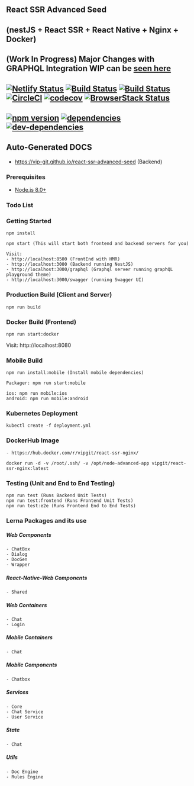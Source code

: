 ## React SSR Advanced Seed 
## (nestJS + React SSR + React Native + Nginx + Docker) 
## (Work In Progress) Major Changes with GRAPHQL Integration WIP can be [seen here](https://github.com/vip-git/react-ssr-advanced-seed/tree/v2)
## [![Netlify Status](https://api.netlify.com/api/v1/badges/e4099e33-94ff-48df-be74-1b7021ff7f73/deploy-status)](https://app.netlify.com/sites/confident-mestorf-ab8ce9/deploys) [![Build Status](https://app.bitrise.io/app/d98e7b1dcb54c9ac/status.svg?token=8eD_bEhakpStCX1gMDqsiw)](https://app.bitrise.io/app/d98e7b1dcb54c9ac) [![Build Status](https://dev.azure.com/github0586/react-ssr-advanced/_apis/build/status/vip-git.react-ssr-advanced-seed?branchName=master)](https://dev.azure.com/github0586/react-ssr-advanced/_build/latest?definitionId=1&branchName=master) [![CircleCI](https://circleci.com/gh/vip-git/react-ssr-advanced-seed.svg?style=svg)](https://circleci.com/gh/vip-git/react-ssr-advanced-seed) [![codecov](https://codecov.io/gh/vip-git/react-ssr-advanced-seed/branch/master/graph/badge.svg)](https://codecov.io/gh/vip-git/react-ssr-advanced-seed) [![BrowserStack Status](https://automate.browserstack.com/badge.svg?badge_key=azRlSERPMk9WVXgrelpDaXhFZDVkLzNRaWNJRDdkcjFITFNRWjZLRlB2Zz0tLTZyRkhkTlk1NUlnQjV5a3k5VEJYS1E9PQ==--f114f4042280467288793c3247af19e34c10d8b0%)](https://automate.browserstack.com/public-build/azRlSERPMk9WVXgrelpDaXhFZDVkLzNRaWNJRDdkcjFITFNRWjZLRlB2Zz0tLTZyRkhkTlk1NUlnQjV5a3k5VEJYS1E9PQ==--f114f4042280467288793c3247af19e34c10d8b0%)

## [![npm version](https://badge.fury.io/js/npm.svg)](https://badge.fury.io/js/npm) [![dependencies](https://david-dm.org/vip-git/react-ssr-advanced-seed.svg)](https://david-dm.org/vip-git/react-ssr-advanced-seed) [![dev-dependencies](https://david-dm.org/vip-git/react-ssr-advanced-seed/dev-status.svg)](https://david-dm.org/vip-git/react-ssr-advanced-seed)

## Auto-Generated DOCS
- https://vip-git.github.io/react-ssr-advanced-seed (Backend)

### Prerequisites
- [Node.js 8.0+](http://nodejs.org)

### Todo List

### Getting Started
```
npm install

npm start (This will start both frontend and backend servers for you)

Visit: 
- http://localhost:8500 (FrontEnd with HMR)
- http://localhost:3000 (Backend running NestJS)
- http://localhost:3000/graphql (Graphql server running graphQL playground theme)
- http://localhost:3000/swagger (running Swagger UI)
```

### Production Build (Client and Server)
```
npm run build
```

### Docker Build (Frontend)
```
npm run start:docker
```
Visit: http://localhost:8080

### Mobile Build
```
npm run install:mobile (Install mobile dependencies)

Packager: npm run start:mobile

ios: npm run mobile:ios
android: npm run mobile:android 
```

### Kubernetes Deployment
```
kubectl create -f deployment.yml
```

### DockerHub Image
```
- https://hub.docker.com/r/vipgit/react-ssr-nginx/

docker run -d -v /root/.ssh/ -v /opt/node-advanced-app vipgit/react-ssr-nginx:latest
```

### Testing (Unit and End to End Testing)
```
npm run test (Runs Backend Unit Tests)
npm run test:frontend (Runs Frontend Unit Tests)
npm run test:e2e (Runs Frontend End to End Tests)
```

### Lerna Packages and its use
##### Web Components
    - ChatBox
    - Dialog
    - DocGen
    - Wrapper

##### React-Native-Web Components 
    - Shared

##### Web Containers
    - Chat
    - Login

##### Mobile Containers
    - Chat

##### Mobile Components
    - Chatbox

##### Services
    - Core
    - Chat Service
    - User Service

##### State
    - Chat

##### Utils
    - Doc Engine
    - Rules Engine
